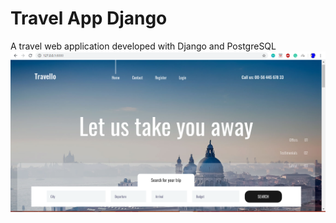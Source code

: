 # Travel App Django
 A travel web application developed with Django and PostgreSQL
![Landing page](/screenshots/Landing%20page.PNG)
